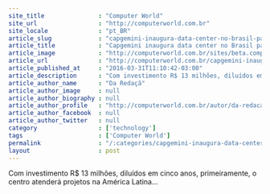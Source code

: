 ```yaml
---
site_title               : "Computer World"
site_url                 : "http://computerworld.com.br"
site_locale              : "pt_BR"
article_slug             : "capgemini-inaugura-data-center-no-brasil-para-ofertas-globais-de-cloud"
article_title            : "Capgemini inaugura data center no Brasil para ofertas globais de cloud"
article_image            : "http://computerworld.com.br/sites/beta.computerworld.com.br/files/news_articles/cloud_global_nuvem_estrategia.jpg"
article_url              : "http://computerworld.com.br/capgemini-inaugura-data-center-no-brasil-para-ofertas-globais-de-cloud"
article_published_at     : "2016-03-31T11:10:42-03:00"
article_description      : "Com investimento R$ 13 milhões, diluídos em cinco anos, primeiramente, o centro atenderá projetos na América Latina..."
article_author_name      : "Da Redaçã"
article_author_image     : null
article_author_biography : null
article_author_profile   : "http://computerworld.com.br/autor/da-redacao"
article_author_facebook  : null
article_author_twitter   : null
category                 : ['technology']
tags                     : ['Computer World']
permalink                : "/:categories/capgemini-inaugura-data-center-no-brasil-para-ofertas-globais-de-cloud/"
layout                   : post
---
```


Com investimento R$ 13 milhões, diluídos em cinco anos, primeiramente, o centro atenderá projetos na América Latina...
